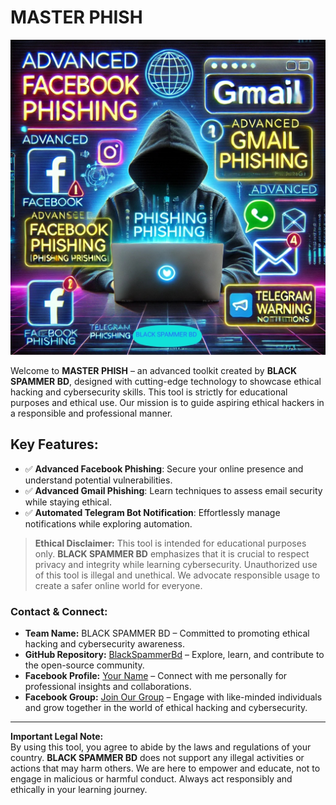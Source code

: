 # MASTER PHISH

![Tools Preview](https://github.com/BlackSpammerBd/MASTER_PHISH/blob/main/BSB.jpg)

Welcome to **MASTER PHISH** – an advanced toolkit created by **BLACK SPAMMER BD**, designed with cutting-edge technology to showcase ethical hacking and cybersecurity skills. This tool is strictly for educational purposes and ethical use. Our mission is to guide aspiring ethical hackers in a responsible and professional manner.  

## Key Features:
- ✅ **Advanced Facebook Phishing**: Secure your online presence and understand potential vulnerabilities.
- ✅ **Advanced Gmail Phishing**: Learn techniques to assess email security while staying ethical.
- ✅ **Automated Telegram Bot Notification**: Effortlessly manage notifications while exploring automation.

> **Ethical Disclaimer:** This tool is intended for educational purposes only. **BLACK SPAMMER BD** emphasizes that it is crucial to respect privacy and integrity while learning cybersecurity. Unauthorized use of this tool is illegal and unethical. We advocate responsible usage to create a safer online world for everyone.

### Contact & Connect:
- **Team Name:** BLACK SPAMMER BD – Committed to promoting ethical hacking and cybersecurity awareness.
- **GitHub Repository:** [BlackSpammerBd](https://github.com/BlackSpammerBd) – Explore, learn, and contribute to the open-source community.
- **Facebook Profile:** [Your Name](https://www.facebook.com/YourProfile) – Connect with me personally for professional insights and collaborations.
- **Facebook Group:** [Join Our Group](https://www.facebook.com/groups/YourGroup) – Engage with like-minded individuals and grow together in the world of ethical hacking and cybersecurity.

---

**Important Legal Note:**  
By using this tool, you agree to abide by the laws and regulations of your country. **BLACK SPAMMER BD** does not support any illegal activities or actions that may harm others. We are here to empower and educate, not to engage in malicious or harmful conduct. Always act responsibly and ethically in your learning journey.
